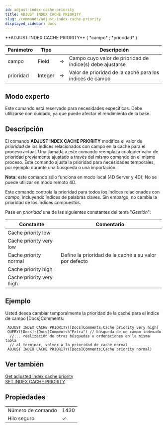 ```yaml
---
id: adjust-index-cache-priority
title: ADJUST INDEX CACHE PRIORITY
slug: /commands/adjust-index-cache-priority
displayed_sidebar: docs
---
```


<!--REF #_command_.ADJUST INDEX CACHE PRIORITY.Syntax-->**ADJUST INDEX CACHE PRIORITY** ( *campo* ; *prioridad* )<!-- END REF-->
<!--REF #_command_.ADJUST INDEX CACHE PRIORITY.Params-->
| Parámetro | Tipo |  | Descripción |
| --- | --- | --- | --- |
| campo | Field | &#8594;  | Campo cuyo valor de prioridad de índice(s) debe ajustarse |
| prioridad | Integer | &#8594;  | Valor de prioridad de la caché para los índices de campo |

<!-- END REF-->

## Modo experto 

<!--REF #_command_.ADJUST INDEX CACHE PRIORITY.Summary-->Este comando está reservado para necesidades específicas.<!-- END REF--> Debe utilizarse con cuidado, ya que puede afectar el rendimiento de la base.

## Descripción 

El comando **ADJUST INDEX CACHE PRIORITY** modifica el valor de *prioridad* de los índices relacionados con campo en la caché para el proceso actual. Una llamada a este comando reemplaza cualquier valor de prioridad previamente ajustado a través del mismo comando en el mismo proceso. Este comando ajusta la prioridad para necesidades temporales, por ejemplo durante una búsqueda o una importación.

**Nota:** este comando sólo funciona en modo local (4D Server y 4D); No se puede utilizar en modo remoto 4D.

Este comando controla la prioridad para todos los índices relacionados con *campo*, incluyendo índices de palabras claves. Sin embargo, no cambia la prioridad de los índices compuestos.

Pase en *prioridad* una de las siguientes constantes del tema "*Gestión*":

| Constante                | Comentario                                             |
| ------------------------ | ------------------------------------------------------ |
| Cache priority low       |                                                        |
| Cache priority very low  |                                                        |
| Cache priority normal    | Define la prioridad de la caché a su valor por defecto |
| Cache priority high      |                                                        |
| Cache priority very high |                                                        |

## Ejemplo 

Usted desea cambiar temporalmente la prioridad de la caché para el índice de campo \[Docs\]Comments:

```4d
 ADJUST INDEX CACHE PRIORITY([Docs]Comments;Cache priority very high)
 QUERY([Docs];[Docs]Comments%"Extra") // búsqueda de un campo indexado
  //... realización de otras búsquedas u ordenaciones en la misma tabla
  // al terminar, volver a la prioridad de caché normal
 ADJUST INDEX CACHE PRIORITY([Docs]Comments;Cache priority normal)
```

## Ver también 

[Get adjusted index cache priority](get-adjusted-index-cache-priority.md)  
[SET INDEX CACHE PRIORITY](set-index-cache-priority.md)  

## Propiedades

|  |  |
| --- | --- |
| Número de comando | 1430 |
| Hilo seguro | &check; |


